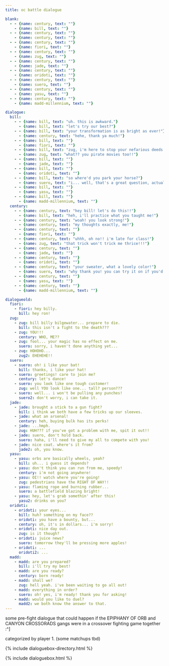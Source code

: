 ```yaml
---
title: oc battle dialogue

blank:
  - - {name: century, text: ""}
    - {name: bill, text: ""}
  - - {name: century, text: ""}
    - {name: century, text: ""}
  - - {name: century, text: ""}
    - {name: fiori, text: ""}
  - - {name: century, text: ""}
    - {name: zug, text: ""}
  - - {name: century, text: ""}
    - {name: jade, text: ""}
  - - {name: century, text: ""}
    - {name: oridoti, text: ""}
  - - {name: century, text: ""}
    - {name: suero, text: ""}
  - - {name: century, text: ""}
    - {name: yasu, text: ""}
  - - {name: century, text: ""}
    - {name: madd-millennium, text: ""}

dialogue:
  bill:
    - - {name: bill, text: "uh. this is awkward."}
      - {name: bill, text: "let's try our best?"}
    - - {name: bill, text: "your transformation is as bright as ever!"}
      - {name: century, text: "hehe, thank ya much!"}
    - - {name: bill, text: ""}
      - {name: fiori, text: ""}
    - - {name: bill, text: "zug, i'm here to stop your nefarious deeds!"}
      - {name: zug, text: "what?? you pirate movies too!!"}
    - - {name: bill, text: ""}
      - {name: jade, text: ""}
    - - {name: bill, text: ""}
      - {name: oridoti, text: ""}
    - - {name: bill, text: "so where'd you park your horse?"}
      - {name: suero, text: "i... well, that's a great question, actually!"}
    - - {name: bill, text: ""}
      - {name: yasu, text: ""}
    - - {name: bill, text: ""}
      - {name: madd-millennium, text: ""}
  century:
    - - {name: century, text: "hey bill! let's do this!!"}
      - {name: bill, text: "heh, i'll practice what you taught me!"}
    - - {name: century, text: "woah! you look strong!"}
      - {name: century, text: "my thoughts exactly, me!"}
    - - {name: century, text: ""}
      - {name: fiori, text: ""}
    - - {name: century, text: "uhhh, oh no!! i'm late for class!"}
      - {name: zug, text: "that trick won't trick me thrice!!!"}
    - - {name: century, text: ""}
      - {name: jade, text: ""}
    - - {name: century, text: ""}
      - {name: oridoti, text: ""}
    - - {name: century, text: "your sweater, what a lovely color!"}
      - {name: suero, text: "why thank you! you can try it on if you'd like!"}
    - - {name: century, text: ""}
      - {name: yasu, text: ""}
    - - {name: century, text: ""}
      - {name: madd-millennium, text: ""}

dialogueold:
  fiori:
    - fiori: hey billy.
      bill: hey ron!
  zug:
    - zug: bill billy bilgewater... prepare to die.
      bill: this isn't a fight to the death???
    - zug: YOU!!!
      century: WHO, ME??
    - zug: fool... your magic has no effect on me.
      suero: sorry, i haven't done anything yet...
    - zug: HOHOHO...
      zug2: EHEHEHE!!
  suero:
    - suero: oh! i like your bat!
      bill: thanks, i like your hat!
    - suero: greetings! care to join me?
      century: let's dance!
    - suero: you look like one tough customer!
      zug: well YOU look like one... tall? person???
    - suero: well... i won't be pulling any punches!
      suero2: don't worry, i can take it.
  jade:
    - jade: brought a stick to a gun fight?
      bill: i think we both have a few tricks up our sleeves.
    - jade: what an arsenal!
      century: heh, buying bulk has its perks!
    - jade: ...hmph.
      zug: HUH??? if you've got a problem with me, spit it out!!
    - jade: suero, don't hold back.
      suero: haha, i'll need to give my all to compete with you!
    - jade: nice coat. where's it from?
      jade2: oh, you know.
  yasu:
    - yasu: orbs are basically wheels, yeah?
      bill: uh... i guess it depends?
    - yasu: don't think you can run from me, speedy!
      century: i'm not going anywhere!
    - yasu: OI!! watch where you're going!
      zug: pedestrians have the RIGHT OF WAY!!
    - yasu: flaming rope and burning rubber...
      suero: a battlefield blazing bright!
    - yasu: hey, let's grab somethin' after this!
      yasu2: drinks on you?
  oridoti:
    - oridoti: your eyes...
      bill: huh? something on my face??
    - oridoti: you have a bounty, but...
      century: oh, it's in dollars... i'm sorry!
    - oridoti: nice day out.
      zug: is it though?
    - oridoti: juice news?
      suero: tomorrow they'll be pressing more apples!
    - oridoti: ...
      oridoti2: ...
  madd:
    - madd: are you prepared?
      bill: i'll try my best!
    - madd: are you ready?
      century: born ready!
    - madd: shall we?
      zug: hell yeah. i've been waiting to go all out!
    - madd: everything in order?
      suero: oh! yes, i'm ready! thank you for asking!
    - madd: would you like to duel?
      madd2: we both know the answer to that.
---
```


some pre-fight dialogue that could happen if the EPIPHANY OF ORB and CANYON CROSSORADS gangs were in a crossover fighting game together :^]

categorized by player 1. (some matchups tbd)

{% include dialoguebox-directory.html %}

{% include dialoguebox.html %}
